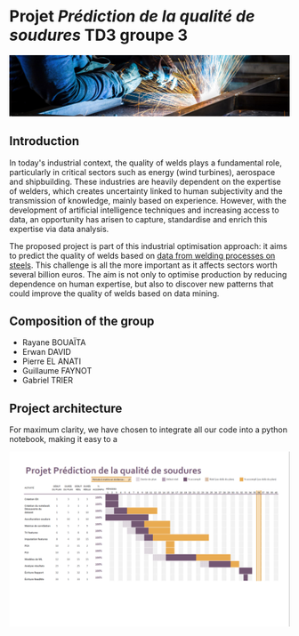 # Projet *Prédiction de la qualité de soudures* TD3 groupe 3

![Image soudure](./figures/soudure.jpg)

## Introduction

In today's industrial context, the quality of welds plays a fundamental role, particularly in critical sectors such as energy (wind turbines), aerospace and shipbuilding. These industries are heavily dependent on the expertise of welders, which creates uncertainty linked to human subjectivity and the transmission of knowledge, mainly based on experience. However, with the development of artificial intelligence techniques and increasing access to data, an opportunity has arisen to capture, standardise and enrich this expertise via data analysis.

The proposed project is part of this industrial optimisation approach: it aims to predict the quality of welds based on [data from welding processes on steels](https://www.phase-trans.msm.cam.ac.uk/map/data/materials/welddb-b.html). This challenge is all the more important as it affects sectors worth several billion euros. The aim is not only to optimise production by reducing dependence on human expertise, but also to discover new patterns that could improve the quality of welds based on data mining.

## Composition of the group
- Rayane BOUAÏTA
- Erwan DAVID
- Pierre EL ANATI
- Guillaume FAYNOT
- Gabriel TRIER

## Project architecture

For maximum clarity, we have chosen to integrate all our code into a python notebook, making it easy to a

![Image Gantt](./figures/suivi_projet.png)